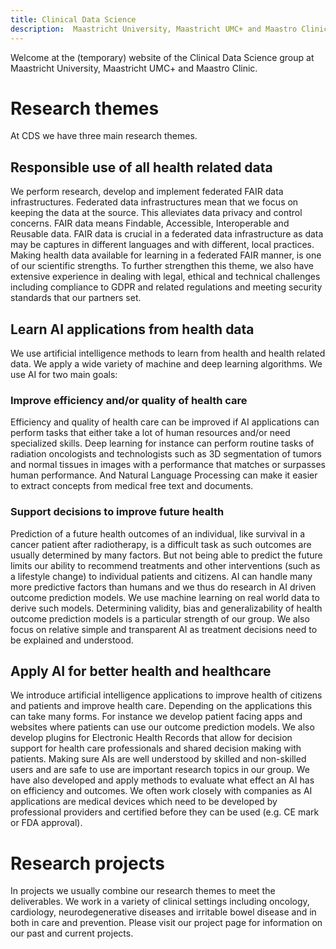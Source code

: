 ```yaml
---
title: Clinical Data Science
description:  Maastricht University, Maastricht UMC+ and Maastro Clinic
---
```


Welcome at the (temporary) website of the Clinical Data Science group at Maastricht University, Maastricht UMC+ and Maastro Clinic.

# Research themes
At CDS we have three main research themes.

## Responsible use of all health related data
We perform research, develop and implement federated FAIR data infrastructures. Federated data infrastructures mean that we focus on keeping the data at the source. This alleviates data privacy and control concerns. FAIR data means Findable, Accessible, Interoperable and Reusable data. FAIR data is crucial in a federated data infrastructure as data may be captures in different languages and with different, local practices. Making health data available for learning in a federated FAIR manner, is one of our scientific strengths. To further strengthen this theme, we also have extensive experience in dealing with legal, ethical and technical challenges including compliance to GDPR and related regulations and meeting security standards that our partners set.

## Learn AI applications from health data
We use artificial intelligence methods to learn from health and health related data. We apply a wide variety of machine and deep learning algorithms. We use AI for two main goals:

### Improve efficiency and/or quality of health care
Efficiency and quality of health care can be improved if AI applications can perform tasks that either take a lot of human resources and/or need specialized skills. Deep learning for instance can perform routine tasks of radiation oncologists and technologists such as 3D segmentation of tumors and normal tissues in images with a performance that matches or surpasses human performance. And Natural Language Processing can make it easier to extract concepts from medical free text and documents.

### Support decisions to improve future health
Prediction of a future health outcomes of an individual, like survival in a cancer patient after radiotherapy, is a difficult task as such outcomes are usually determined by many factors. But not being able to predict the future limits our ability to recommend treatments and other interventions (such as a lifestyle change) to individual patients and citizens. AI can handle many more predictive factors than humans and we thus do research in AI driven outcome prediction models. We use machine learning on real world data to derive such models. Determining validity,  bias and generalizability of health outcome prediction models is a particular strength of our group. We also focus on relative simple and transparent AI as treatment decisions need to be explained and understood.

## Apply AI for better health and healthcare
We introduce artificial intelligence applications to improve health of citizens and patients and improve health care. Depending on the applications this can take many forms. For instance we develop patient facing apps and websites where patients can use our outcome prediction models. We also develop plugins for Electronic Health Records that allow for decision support for health care professionals and shared decision making with patients. Making sure AIs are well understood by skilled and non-skilled users and are safe to use are important research topics in our group. We have also developed and apply methods to evaluate what effect an AI has on efficiency and outcomes. We often work closely with companies as AI applications are medical devices which need to be developed by professional providers and certified before they can be used (e.g. CE mark or FDA approval).

# Research projects
In projects we usually combine our research themes to meet the deliverables. We work in a variety of clinical settings including oncology, cardiology, neurodegenerative diseases and irritable bowel disease and in both in care and prevention. Please visit our project page for information on our past and current projects.
